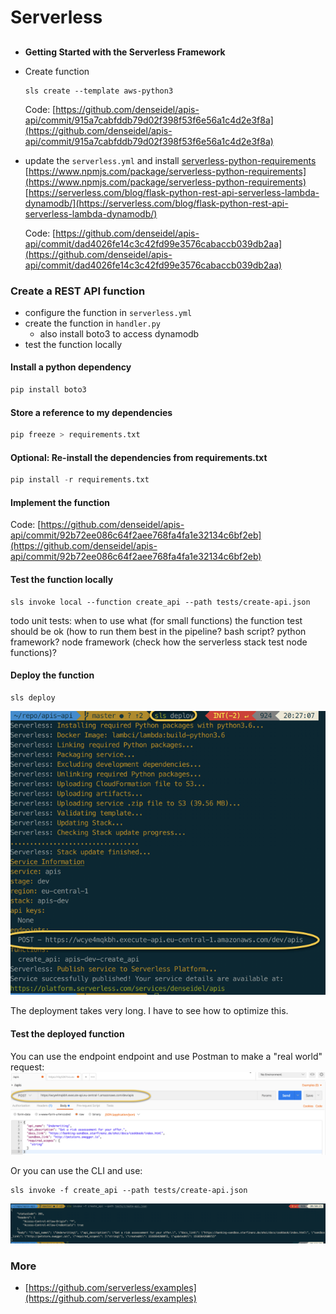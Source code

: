 # Serverless



## 

* **Getting Started with the Serverless Framework**
* Create function

  ```text
  sls create --template aws-python3
  ```

  Code: [https://github.com/denseidel/apis-api/commit/915a7cabfddb79d02f398f53f6e56a1c4d2e3f8a](https://github.com/denseidel/apis-api/commit/915a7cabfddb79d02f398f53f6e56a1c4d2e3f8a)

* update the `serverless.yml` and install [serverless-python-requirements](https://serverless.com/blog/serverless-python-packaging/)  
  [https://www.npmjs.com/package/serverless-python-requirements](https://www.npmjs.com/package/serverless-python-requirements)  
  [https://serverless.com/blog/flask-python-rest-api-serverless-lambda-dynamodb/](https://serverless.com/blog/flask-python-rest-api-serverless-lambda-dynamodb/)

  Code: [https://github.com/denseidel/apis-api/commit/dad4026fe14c3c42fd99e3576cabaccb039db2aa](https://github.com/denseidel/apis-api/commit/dad4026fe14c3c42fd99e3576cabaccb039db2aa)

### Create a REST API function

* configure the function in `serverless.yml`
* create the function in `handler.py`
  * also install boto3 to access dynamodb
* test the function locally

#### Install a python dependency

```python
pip install boto3
```

#### Store a reference to my dependencies

```python
pip freeze > requirements.txt
```

#### Optional: Re-install the dependencies from requirements.txt

```python
pip install -r requirements.txt
```

#### Implement the function

Code: [https://github.com/denseidel/apis-api/commit/92b72ee086c64f2aee768fa4fa1e32134c6bf2eb](https://github.com/denseidel/apis-api/commit/92b72ee086c64f2aee768fa4fa1e32134c6bf2eb)

#### Test the function locally

```text
sls invoke local --function create_api --path tests/create-api.json
```

todo unit tests: when to use what \(for small functions\) the function test should be ok \(how to run them best in the pipeline? bash script? python framework? node framework \(check how the serverless stack test node functions\)?

#### Deploy the function

```text
sls deploy
```

![](../.gitbook/assets/deployment.png)

The deployment takes very long. I have to see how to optimize this.

#### Test the deployed function

You can use the endpoint endpoint and use Postman to make a "real world" request: ![](../.gitbook/assets/test-with-postman.png)

Or you can use the CLI and use:

```text
sls invoke -f create_api --path tests/create-api.json
```

![](../.gitbook/assets/test-with-cli-at-runtime.png)

### More

* [https://github.com/serverless/examples](https://github.com/serverless/examples)

